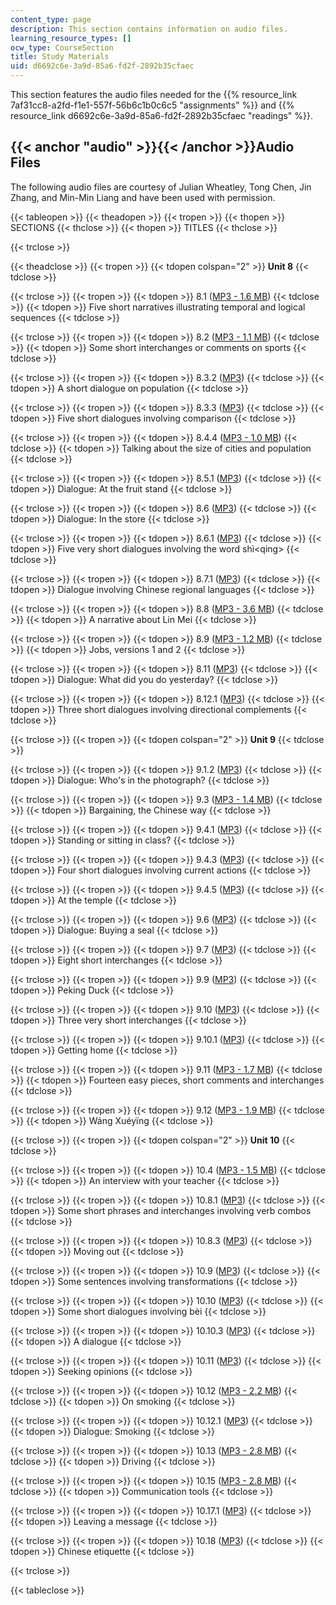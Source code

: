 ```yaml
---
content_type: page
description: This section contains information on audio files.
learning_resource_types: []
ocw_type: CourseSection
title: Study Materials
uid: d6692c6e-3a9d-85a6-fd2f-2892b35cfaec
---
```


This section features the audio files needed for the {{% resource_link 7af31cc8-a2fd-f1e1-557f-56b6c1b0c6c5 "assignments" %}} and {{% resource_link d6692c6e-3a9d-85a6-fd2f-2892b35cfaec "readings" %}}.

{{< anchor "audio" >}}{{< /anchor >}}Audio Files
------------------------------------------------

The following audio files are courtesy of Julian Wheatley, Tong Chen, Jin Zhang, and Min-Min Liang and have been used with permission.

{{< tableopen >}}
{{< theadopen >}}
{{< tropen >}}
{{< thopen >}}
SECTIONS
{{< thclose >}}
{{< thopen >}}
TITLES
{{< thclose >}}

{{< trclose >}}

{{< theadclose >}}
{{< tropen >}}
{{< tdopen colspan="2" >}}
**Unit 8**
{{< tdclose >}}

{{< trclose >}}
{{< tropen >}}
{{< tdopen >}}
8.1 ([MP3 - 1.6 MB](/ans7870/21f/21f.103/f05/studymats/8-1_narratives.mp3))
{{< tdclose >}}
{{< tdopen >}}
Five short narratives illustrating temporal and logical sequences
{{< tdclose >}}

{{< trclose >}}
{{< tropen >}}
{{< tdopen >}}
8.2 ([MP3 - 1.1 MB](/ans7870/21f/21f.103/f05/studymats/8-2_sports.mp3))
{{< tdclose >}}
{{< tdopen >}}
Some short interchanges or comments on sports
{{< tdclose >}}

{{< trclose >}}
{{< tropen >}}
{{< tdopen >}}
8.3.2 ([MP3](/ans7870/21f/21f.103/f05/studymats/8-3-2_population.mp3))
{{< tdclose >}}
{{< tdopen >}}
A short dialogue on population
{{< tdclose >}}

{{< trclose >}}
{{< tropen >}}
{{< tdopen >}}
8.3.3 ([MP3](/ans7870/21f/21f.103/f05/studymats/8-3-3_comparison.mp3))
{{< tdclose >}}
{{< tdopen >}}
Five short dialogues involving comparison
{{< tdclose >}}

{{< trclose >}}
{{< tropen >}}
{{< tdopen >}}
8.4.4 ([MP3 - 1.0 MB](/ans7870/21f/21f.103/f05/studymats/8-4-4_cities.mp3))
{{< tdclose >}}
{{< tdopen >}}
Talking about the size of cities and population
{{< tdclose >}}

{{< trclose >}}
{{< tropen >}}
{{< tdopen >}}
8.5.1 ([MP3](/ans7870/21f/21f.103/f05/studymats/8-5-1_fruit.mp3))
{{< tdclose >}}
{{< tdopen >}}
Dialogue: At the fruit stand
{{< tdclose >}}

{{< trclose >}}
{{< tropen >}}
{{< tdopen >}}
8.6 ([MP3](/ans7870/21f/21f.103/f05/studymats/8-6_store.mp3))
{{< tdclose >}}
{{< tdopen >}}
Dialogue: In the store
{{< tdclose >}}

{{< trclose >}}
{{< tropen >}}
{{< tdopen >}}
8.6.1 ([MP3](/ans7870/21f/21f.103/f05/studymats/8-6-1_shiqing.mp3))
{{< tdclose >}}
{{< tdopen >}}
Five very short dialogues involving the word shì\<qing>
{{< tdclose >}}

{{< trclose >}}
{{< tropen >}}
{{< tdopen >}}
8.7.1 ([MP3](/ans7870/21f/21f.103/f05/studymats/8-7-1_regional.mp3))
{{< tdclose >}}
{{< tdopen >}}
Dialogue involving Chinese regional languages
{{< tdclose >}}

{{< trclose >}}
{{< tropen >}}
{{< tdopen >}}
8.8 ([MP3 - 3.6 MB](/ans7870/21f/21f.103/f05/studymats/8-8_lin_mei.mp3))
{{< tdclose >}}
{{< tdopen >}}
A narrative about Lin Mei
{{< tdclose >}}

{{< trclose >}}
{{< tropen >}}
{{< tdopen >}}
8.9 ([MP3 - 1.2 MB](/ans7870/21f/21f.103/f05/studymats/8-9_jobs.mp3))
{{< tdclose >}}
{{< tdopen >}}
Jobs, versions 1 and 2
{{< tdclose >}}

{{< trclose >}}
{{< tropen >}}
{{< tdopen >}}
8.11 ([MP3](/ans7870/21f/21f.103/f05/studymats/8-11_yesterday.mp3))
{{< tdclose >}}
{{< tdopen >}}
Dialogue: What did you do yesterday?
{{< tdclose >}}

{{< trclose >}}
{{< tropen >}}
{{< tdopen >}}
8.12.1 ([MP3](/ans7870/21f/21f.103/f05/studymats/8-12-1_direction.mp3))
{{< tdclose >}}
{{< tdopen >}}
Three short dialogues involving directional complements
{{< tdclose >}}

{{< trclose >}}
{{< tropen >}}
{{< tdopen colspan="2" >}}
**Unit 9**
{{< tdclose >}}

{{< trclose >}}
{{< tropen >}}
{{< tdopen >}}
9.1.2 ([MP3](/ans7870/21f/21f.103/f05/studymats/9-1-2_photo.mp3))
{{< tdclose >}}
{{< tdopen >}}
Dialogue: Who's in the photograph?
{{< tdclose >}}

{{< trclose >}}
{{< tropen >}}
{{< tdopen >}}
9.3 ([MP3 - 1.4 MB](/ans7870/21f/21f.103/f05/studymats/9-3_bargaining.mp3))
{{< tdclose >}}
{{< tdopen >}}
Bargaining, the Chinese way
{{< tdclose >}}

{{< trclose >}}
{{< tropen >}}
{{< tdopen >}}
9.4.1 ([MP3](/ans7870/21f/21f.103/f05/studymats/9-4-1_sit_stand.mp3))
{{< tdclose >}}
{{< tdopen >}}
Standing or sitting in class?
{{< tdclose >}}

{{< trclose >}}
{{< tropen >}}
{{< tdopen >}}
9.4.3 ([MP3](/ans7870/21f/21f.103/f05/studymats/9-4-3_curr_act.mp3))
{{< tdclose >}}
{{< tdopen >}}
Four short dialogues involving current actions
{{< tdclose >}}

{{< trclose >}}
{{< tropen >}}
{{< tdopen >}}
9.4.5 ([MP3](/ans7870/21f/21f.103/f05/studymats/9-4-5_temple.mp3))
{{< tdclose >}}
{{< tdopen >}}
At the temple
{{< tdclose >}}

{{< trclose >}}
{{< tropen >}}
{{< tdopen >}}
9.6 ([MP3](/ans7870/21f/21f.103/f05/studymats/9-6_buy_seal.mp3))
{{< tdclose >}}
{{< tdopen >}}
Dialogue: Buying a seal
{{< tdclose >}}

{{< trclose >}}
{{< tropen >}}
{{< tdopen >}}
9.7 ([MP3](/ans7870/21f/21f.103/f05/studymats/9-7_interchanges.mp3))
{{< tdclose >}}
{{< tdopen >}}
Eight short interchanges
{{< tdclose >}}

{{< trclose >}}
{{< tropen >}}
{{< tdopen >}}
9.9 ([MP3](/ans7870/21f/21f.103/f05/studymats/9-9_duck.mp3))
{{< tdclose >}}
{{< tdopen >}}
Peking Duck
{{< tdclose >}}

{{< trclose >}}
{{< tropen >}}
{{< tdopen >}}
9.10 ([MP3](/ans7870/21f/21f.103/f05/studymats/9-10_interchanges.mp3))
{{< tdclose >}}
{{< tdopen >}}
Three very short interchanges
{{< tdclose >}}

{{< trclose >}}
{{< tropen >}}
{{< tdopen >}}
9.10.1 ([MP3](/ans7870/21f/21f.103/f05/studymats/9-10-1_get_home.mp3))
{{< tdclose >}}
{{< tdopen >}}
Getting home
{{< tdclose >}}

{{< trclose >}}
{{< tropen >}}
{{< tdopen >}}
9.11 ([MP3 - 1.7 MB](/ans7870/21f/21f.103/f05/studymats/9-11_easy.mp3))
{{< tdclose >}}
{{< tdopen >}}
Fourteen easy pieces, short comments and interchanges
{{< tdclose >}}

{{< trclose >}}
{{< tropen >}}
{{< tdopen >}}
9.12 ([MP3 - 1.9 MB](/ans7870/21f/21f.103/f05/studymats/9-12_xueying.mp3))
{{< tdclose >}}
{{< tdopen >}}
Wáng Xuéyïng
{{< tdclose >}}

{{< trclose >}}
{{< tropen >}}
{{< tdopen colspan="2" >}}
**Unit 10**
{{< tdclose >}}

{{< trclose >}}
{{< tropen >}}
{{< tdopen >}}
10.4 ([MP3 - 1.5 MB](/ans7870/21f/21f.103/f05/studymats/10-4_interview.mp3))
{{< tdclose >}}
{{< tdopen >}}
An interview with your teacher
{{< tdclose >}}

{{< trclose >}}
{{< tropen >}}
{{< tdopen >}}
10.8.1 ([MP3](/ans7870/21f/21f.103/f05/studymats/10-8-1_verb.mp3))
{{< tdclose >}}
{{< tdopen >}}
Some short phrases and interchanges involving verb combos
{{< tdclose >}}

{{< trclose >}}
{{< tropen >}}
{{< tdopen >}}
10.8.3 ([MP3](/ans7870/21f/21f.103/f05/studymats/10-8-3_moving.mp3))
{{< tdclose >}}
{{< tdopen >}}
Moving out
{{< tdclose >}}

{{< trclose >}}
{{< tropen >}}
{{< tdopen >}}
10.9 ([MP3](/ans7870/21f/21f.103/f05/studymats/10-9_transform.mp3))
{{< tdclose >}}
{{< tdopen >}}
Some sentences involving transformations
{{< tdclose >}}

{{< trclose >}}
{{< tropen >}}
{{< tdopen >}}
10.10 ([MP3](/ans7870/21f/21f.103/f05/studymats/10-10%20_bei.mp3))
{{< tdclose >}}
{{< tdopen >}}
Some short dialogues involving bèi
{{< tdclose >}}

{{< trclose >}}
{{< tropen >}}
{{< tdopen >}}
10.10.3 ([MP3](/ans7870/21f/21f.103/f05/studymats/10-10-3_dialogue.mp3))
{{< tdclose >}}
{{< tdopen >}}
A dialogue
{{< tdclose >}}

{{< trclose >}}
{{< tropen >}}
{{< tdopen >}}
10.11 ([MP3](/ans7870/21f/21f.103/f05/studymats/10-11_opinions.mp3))
{{< tdclose >}}
{{< tdopen >}}
Seeking opinions
{{< tdclose >}}

{{< trclose >}}
{{< tropen >}}
{{< tdopen >}}
10.12 ([MP3 - 2.2 MB](/ans7870/21f/21f.103/f05/studymats/10-12_smoking.mp3))
{{< tdclose >}}
{{< tdopen >}}
On smoking
{{< tdclose >}}

{{< trclose >}}
{{< tropen >}}
{{< tdopen >}}
10.12.1 ([MP3](/ans7870/21f/21f.103/f05/studymats/10-12-1_dialogue.mp3))
{{< tdclose >}}
{{< tdopen >}}
Dialogue: Smoking
{{< tdclose >}}

{{< trclose >}}
{{< tropen >}}
{{< tdopen >}}
10.13 ([MP3 - 2.8 MB](/ans7870/21f/21f.103/f05/studymats/10-13_driving.mp3))
{{< tdclose >}}
{{< tdopen >}}
Driving
{{< tdclose >}}

{{< trclose >}}
{{< tropen >}}
{{< tdopen >}}
10.15 ([MP3 - 2.8 MB](/ans7870/21f/21f.103/f05/studymats/10-15_comm.mp3))
{{< tdclose >}}
{{< tdopen >}}
Communication tools
{{< tdclose >}}

{{< trclose >}}
{{< tropen >}}
{{< tdopen >}}
10.17.1 ([MP3](/ans7870/21f/21f.103/f05/studymats/10-17-1_message.mp3))
{{< tdclose >}}
{{< tdopen >}}
Leaving a message
{{< tdclose >}}

{{< trclose >}}
{{< tropen >}}
{{< tdopen >}}
10.18 ([MP3](/ans7870/21f/21f.103/f05/studymats/10-18_etiquette.mp3))
{{< tdclose >}}
{{< tdopen >}}
Chinese etiquette
{{< tdclose >}}

{{< trclose >}}

{{< tableclose >}}